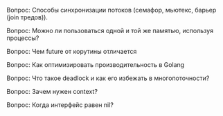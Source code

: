 Вопрос:
Способы синхронизации потоков (семафор, мьютекс, барьер (join тредов)).

Вопрос:
Можно ли пользоваться одной и той же памятью, используя процессы?

Вопрос:
Чем future от корутины отличается

Вопрос:
Как оптимизировать производительность в Golang

Вопрос:
Что такое deadlock и как его избежать в многопоточности?

Вопрос:
Зачем нужен context?

Вопрос:
Когда интерфейс равен nil?
